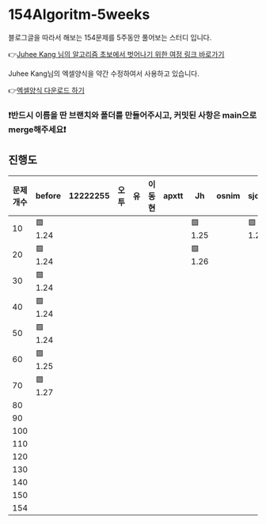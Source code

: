 # 154Algoritm-5weeks

블로그글을 따라서 해보는 154문제를 5주동안 풀어보는 스터디 입니다.

👉[Juhee Kang 님의 알고리즘 초보에서 벗어나기 위한 여정 링크 바로가기](https://claudiajkang.medium.com/%EC%95%8C%EA%B3%A0%EB%A6%AC%EC%A6%98-%EC%B4%88%EB%B3%B4%EC%97%90%EC%84%9C-%EB%B2%97%EC%96%B4%EB%82%98%EA%B8%B0-%EC%9C%84%ED%95%9C-%EC%97%AC%EC%A0%95-1ffb6bdfec6b)

Juhee Kang님의 엑셀양식을 약간 수정하여서 사용하고 있습니다.

👉[엑셀양식 다운로드 하기](https://docs.google.com/spreadsheets/d/1Bx27IJulthhpM04qbtuL0aAkX8psi5D4/edit?usp=sharing&ouid=113010703494073260482&rtpof=true&sd=true)

### ❗️반드시 이름을 딴 브랜치와 폴더를 만들어주시고, 커밋된 사항은 main으로 merge해주세요❗️

## 진행도


| 문제개수  | before | 12222255 | 오투 | 유 | 이동현 | apxtt | Jh | osnim | sjoonb | zlzzlzz2l |
| -------- | ------- | -------- | ---- | --- | ---- | ------ | --- | ---- | ----- |-----------|
| 10       | 🟩 1.24 |         |         |         |         |         |   🟩 1.25      | | 🟩 1.27 | 🟩 1.27 |
| 20       | 🟩 1.24 |         |         |         |         |         |   🟩 1.26      | | | |
| 30       | 🟩 1.24 |         |         |         |         |         |                | | | |
| 40       | 🟩 1.24 |         |         |         |         |         |                | | | |
| 50       | 🟩 1.24 |         |         |         |         |         |                | | | |
| 60       | 🟩 1.25 |          |         |         |         |         |               | | | |
| 70       | 🟩 1.27 |          |         |         |         |         |               | | | |
| 80       |         |          |         |         |         |         |               | | | |
| 90       |         |          |         |         |         |         |               | | | |
| 100      |         |          |         |         |         |         |               | | | |
| 110      |         |          |         |         |         |         |               | | | |
| 120      |         |          |         |         |         |         |               | | | |
| 130      |         |          |         |         |         |         |               | | | |
| 140      |         |          |         |         |         |         |               | | | |
| 150      |         |          |         |         |         |         |               | | | |
| 154      |         |          |         |         |         |         |               | | | |


